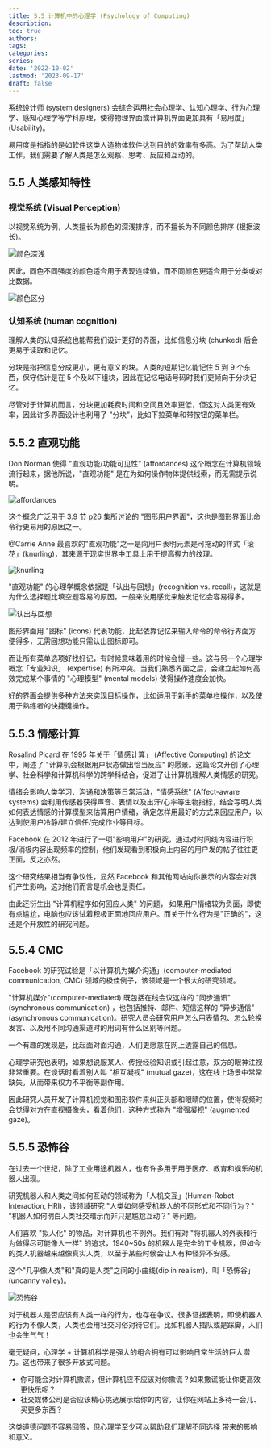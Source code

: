 ```yaml
---
title: 5.5 计算机中的心理学 (Psychology of Computing)
description: 
toc: true
authors:
tags:
categories:
series:
date: '2022-10-02'
lastmod: '2023-09-17'
draft: false
---
```

系统设计师 (system designers) 会综合运用社会心理学、认知心理学、行为心理学、感知心理学等学科原理，使得物理界面或计算机界面更加具有「易用度」(Usability)。

易用度是指指的是如软件这类人造物体软件达到目的的效率有多高。为了帮助人类工作，我们需要了解人类是怎么观察、思考、反应和互动的。

## 5.5 人类感知特性

### 视觉系统 (Visual Perception)

以视觉系统为例，人类擅长为颜色的深浅排序，而不擅长为不同颜色排序 (根据波长)。

![颜色深浅](https://zyin-1309341307.cos.ap-nanjing.myqcloud.com/note/1675508596239.png)

因此，同色不同强度的颜色适合用于表现连续值，而不同颜色更适合用于分类或对比数据。

![颜色区分](https://zyin-1309341307.cos.ap-nanjing.myqcloud.com/note/1675508623450.png)

### 认知系统 (human cognition)

理解人类的认知系统也能帮我们设计更好的界面，比如信息分块 (chunked) 后会更易于读取和记忆。

分块是指把信息分成更小，更有意义的块。人类的短期记忆能记住 5 到 9 个东西，保守估计是在 5 个及以下组块，因此在记忆电话号码时我们更倾向于分块记忆。

尽管对于计算机而言，分块更加耗费时间和空间且效率更低，但这对人类更有效率，因此许多界面设计也利用了 "分块"，比如下拉菜单和带按钮的菜单栏。

## 5.5.2 直观功能

Don Norman 使得 "直观功能/功能可见性" (affordances) 这个概念在计算机领域流行起来，据他所说，"直观功能" 是在为如何操作物体提供线索，而无需提示说明。

![affordances](https://zyin-1309341307.cos.ap-nanjing.myqcloud.com/note/1675509097898.png)

这个概念广泛用于 3.9 节 p26 集所讨论的 "图形用户界面"，这也是图形界面比命令行更易用的原因之一。

@Carrie Anne 最喜欢的"直观功能"之一是向用户表明元素是可拖动的样式「滚花」(knurling)，其来源于现实世界中工具上用于提高握力的纹理。

![knurling](https://zyin-1309341307.cos.ap-nanjing.myqcloud.com/note/1675509388291.png)

"直观功能" 的心理学概念依据是「认出与回想」(recognition vs. recall)，这就是为什么选择题比填空题容易的原因，一般来说用感觉来触发记忆会容易得多。

![认出与回想](https://zyin-1309341307.cos.ap-nanjing.myqcloud.com/note/1675509642526.png)

图形界面用 "图标" (icons) 代表功能，比起依靠记忆来输入命令的命令行界面方便得多，无需回想功能只需认出图标即可。

而让所有菜单选项好找好记，有时候意味着用的时候会慢一些。这与另一个心理学概念「专业知识」 (expertise) 有所冲突。当我们熟悉界面之后，会建立起如何高效完成某个事情的 "心理模型" (mental models) 使得操作速度会加快。

好的界面会提供多种方法来实现目标操作，比如适用于新手的菜单栏操作，以及使用于熟练者的快捷键操作。

## 5.5.3 情感计算

Rosalind Picard 在 1995 年关于「情感计算」 (Affective Computing) 的论文中，阐述了 "计算机会根据用户状态做出恰当反应" 的愿景。这篇论文开创了心理学、社会科学和计算机科学的跨学科结合，促进了让计算机理解人类情感的研究。

情绪会影响人类学习、沟通和决策等日常活动，"情感系统" (Affect-aware systems) 会利用传感器获得声音、表情以及出汗/心率等生物指标，结合写明人类如何表达情感的计算模型来估算用户情绪，确定怎样用最好的方式来回应用户，以达到使用户冷静/建立信任/完成作业等目标。

Facebook 在 2012 年进行了一项"影响用户"的研究，通过对时间线内容进行积极/消极内容出现频率的控制，他们发现看到积极向上内容的用户发的帖子往往更正面，反之亦然。

这个研究结果相当有争议性，显然 Facebook 和其他网站向你展示的内容会对我们产生影响，这对他们而言是机会也是责任。

由此还衍生出 "计算机程序如何回应人类" 的问题， 如果用户情绪较为负面，即使有点尴尬，电脑也应该试着积极正面地回应用户。而关于什么行为是"正确的"，这还是个开放性的研究问题。

## 5.5.4 CMC

Facebook 的研究试验是「以计算机为媒介沟通」(computer-mediated communication, CMC) 领域的极佳例子，该领域是一个很大的研究领域。

"计算机媒介"(computer-mediated) 既包括在线会议这样的 "同步通讯" (synchronous communication) ，也包括推特、邮件、短信这样的 "异步通信" (asynchronous communication)。研究人员会研究用户怎么用表情包、怎么轮换发言、以及用不同沟通渠道时的用词有什么区别等问题。

一个有趣的发现是，比起面对面沟通，人们更愿意在网上透露自己的信息。

心理学研究也表明，如果想说服某人、传授经验知识或引起注意，双方的眼神注视非常重要。在谈话时看着别人叫 "相互凝视" (mutual gaze)，这在线上场景中常常缺失，从而带来权力不平衡等副作用。

因此研究人员开发了计算机视觉和图形软件来纠正头部和眼睛的位置，使得视频时会觉得对方在直视摄像头，看着他们，这种方式称为 "增强凝视" (augmented gaze)。

## 5.5.5 恐怖谷

在过去一个世纪，除了工业用途机器人，也有许多用于用于医疗、教育和娱乐的机器人出现。

研究机器人和人类之间如何互动的领域称为「人机交互」(Human-Robot Interaction, HRI)，该领域研究 "人类如何感受机器人的不同形式和不同行为？" "机器人如何明白人类社交暗示而非只是尴尬互动？" 等问题。

人们喜欢 "拟人化" 的物品，对计算机也不例外。我们有对 "将机器人的外表和行为做得尽可能像人一样" 的追求，1940~50s 的机器人是完全的工业机器，但如今的类人机器越来越像真实人类，以至于某些时候会让人有种怪异不安感。

这个"几乎像人类"和"真的是人类"之间的小曲线(dip in realism)，叫「恐怖谷」(uncanny valley)。

![恐怖谷](https://zyin-1309341307.cos.ap-nanjing.myqcloud.com/note/1675511864175.png)

对于机器人是否应该有人类一样的行为，也存在争议。很多证据表明，即使机器人的行为不像人类，人类也会用社交习俗对待它们。比如机器人插队或是踩脚，人们也会生气气！

毫无疑问，心理学 + 计算机科学是强大的组合拥有可以影响日常生活的巨大潜力。这也带来了很多开放式问题。

- 你可能会对计算机撒谎，但计算机应不应该对你撒谎？如果撒谎能让你更高效更快乐呢？
- 社交媒体公司是否应该精心挑选展示给你的内容，让你在网站上多待一会儿、买更多东西？

这类道德问题不容易回答，但心理学至少可以帮助我们理解不同选择 带来的影响和意义。